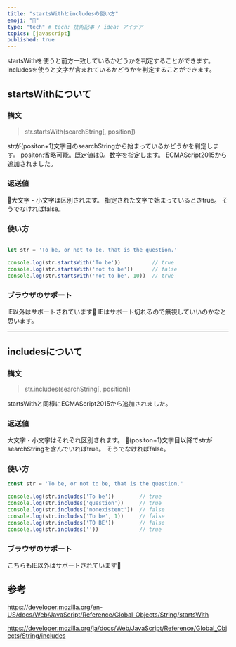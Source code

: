 ```yaml
---
title: "startsWithとincludesの使い方"
emoji: "🤖"
type: "tech" # tech: 技術記事 / idea: アイデア
topics: [javascript]
published: true
---
```


startsWithを使うと前方一致しているかどうかを判定することができます。
includesを使うと文字が含まれているかどうかを判定することができます。

## startsWithについて

### 構文

> str.startsWith(searchString[, position])

strが(positon+1)文字目のsearchStringから始まっているかどうかを判定します。
positon:省略可能。既定値は0。数字を指定します。
ECMAScript2015から追加されました。

### 返送値

大文字・小文字は区別されます。
指定された文字で始まっているときtrue。
そうでなければfalse。

### 使い方

```js

let str = 'To be, or not to be, that is the question.'

console.log(str.startsWith('To be'))          // true
console.log(str.startsWith('not to be'))      // false
console.log(str.startsWith('not to be', 10))  // true
```

### ブラウザのサポート

IE以外はサポートされています🎉
IEはサポート切れるので無視していいのかなと思います。

---

## includesについて

### 構文

> str.includes(searchString[, position])

startsWithと同様にECMAScript2015から追加されました。

### 返送値

大文字・小文字はそれぞれ区別されます。
(positon+1)文字目以降でstrがsearchStringを含んでいればtrue。
そうでなければfalse。

### 使い方

```js
const str = 'To be, or not to be, that is the question.'

console.log(str.includes('To be'))        // true
console.log(str.includes('question'))     // true
console.log(str.includes('nonexistent'))  // false
console.log(str.includes('To be', 1))     // false
console.log(str.includes('TO BE'))        // false
console.log(str.includes(''))             // true

```

### ブラウザのサポート

こちらもIE以外はサポートされています🎉

## 参考

https://developer.mozilla.org/en-US/docs/Web/JavaScript/Reference/Global_Objects/String/startsWith

https://developer.mozilla.org/ja/docs/Web/JavaScript/Reference/Global_Objects/String/includes